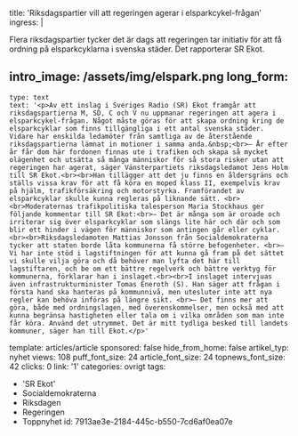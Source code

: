 title: 'Riksdagspartier vill att regeringen agerar i elsparkcykel-frågan'
ingress: |
  <p>Flera riksdagspartier tycker det är dags att regeringen tar initiativ för att få ordning på elsparkcyklarna i svenska städer. Det rapporterar SR Ekot.
  </p>
  
intro_image: /assets/img/elspark.png
long_form:
  -
    type: text
    text: '<p>Av ett inslag i Sveriges Radio (SR) Ekot framgår att riksdagspartierna M, SD, C och V nu uppmanar regeringen att agera i elsparkcykel-frågan. Något måste göras för att skapa ordning kring de elsparkcyklar som finns tillgängliga i ett antal svenska städer. Vidare har enskilda ledamöter från samtliga av de återstående riksdagspartierna lämnat in motioner i samma anda.&nbsp;<br>– År efter år får dom här fordonen finnas ute i trafiken och skapa så mycket olägenhet och utsätta så många människor för så stora risker utan att regeringen har agerat, säger Vänsterpartiets riksdagsledamot Jens Holm till SR Ekot.<br><br>Han tillägger att det ju finns en åldersgräns och ställs vissa krav för att få köra en moped klass II, exempelvis krav på hjälm, trafikförsäkring och motorstyrka. Framförandet av elsparkcyklar skulle kunna regleras på liknande sätt. <br><br>Moderaternas trafikpolitiska talesperson Maria Stockhaus ger följande kommentar till SR Ekot:<br>– Det är många som är oroade och irriterar sig över elsparkcyklar som slängs lite här och där och som blir ett hinder i vägen för människor som antingen går eller cyklar. <br><br>Riksdagsledamoten Mattias Jonsson från Socialdemokraterna tycker att staten borde låta kommunerna få större befogenheter. <br>– Vi har inte stöd i lagstiftningen för att kunna gå fram på det sättet vi skulle vilja göra och då behöver man lyfta det här till lagstiftaren, och be om ett bättre regelverk och bättre verktyg för kommunerna, förklarar han i inslaget.<br><br>I inslaget intervjuas även infrastrukturminister Tomas Eneroth (S). Han säger att frågan i första hand ska hanteras på kommunnivå, men utesluter inte att nya regler kan behöva införas på längre sikt. <br>– Det finns mer att göra, både med ordningslagen, med överenskommelser, men också med att kunna begränsa hastigheten eller tala om i vilka områden som man inte får köra. Använd det utrymmet. Det är mitt tydliga besked till landets kommuner, säger han till Ekot.</p>'
template: articles/article
sponsored: false
hide_from_home: false
artikel_typ: nyhet
views: 108
puff_font_size: 24
article_font_size: 24
topnews_font_size: 42
clicks: 0
link: '1'
categories: ovrigt
tags:
  - 'SR Ekot'
  - Socialdemokraterna
  - Riksdagen
  - Regeringen
  - Toppnyhet
id: 7913ae3e-2184-445c-b550-7cd6af0ea07e
